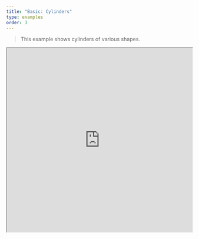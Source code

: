 ```yaml
---
title: "Basic: Cylinders"
type: examples
order: 3
---
```


> This example shows cylinders of various shapes.

<iframe class="example__iframe" width="100%" height="500" src="https://aframevr.github.io/aframe/examples/cylinders/" allowfullscreen="yes"></iframe>
